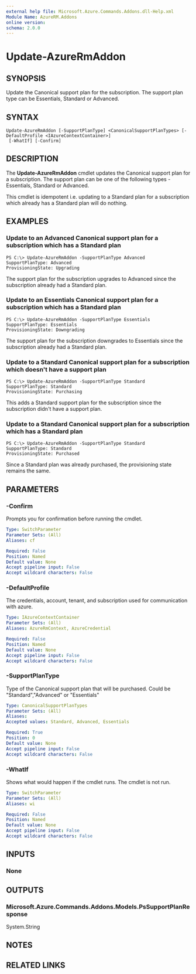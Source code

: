 ```yaml
---
external help file: Microsoft.Azure.Commands.Addons.dll-Help.xml
Module Name: AzureRM.Addons
online version: 
schema: 2.0.0
---
```


# Update-AzureRmAddon

## SYNOPSIS
Update the Canonical support plan for the subscription. The support plan type can be Essentials, Standard or Advanced.

## SYNTAX

```
Update-AzureRmAddon [-SupportPlanType] <CanonicalSupportPlanTypes> [-DefaultProfile <IAzureContextContainer>]
 [-WhatIf] [-Confirm]
```

## DESCRIPTION
The **Update-AzureRmAddon** cmdlet updates the Canonical support plan for a subscription. The support plan can be one of the following types - Essentials, Standard or Advanced. 

This cmdlet is idempotent i.e. updating to a Standard plan for a subscription which already has a Standard plan will do nothing.

## EXAMPLES

### Update to an Advanced Canonical support plan for a subscription which has a Standard plan
```
PS C:\> Update-AzureRmAddon -SupportPlanType Advanced
SupportPlanType: Advanced
ProvisioningState: Upgrading
```

The support plan for the subscription upgrades to Advanced since the subscription already had a Standard plan.

### Update to an Essentials Canonical support plan for a subscription which has a Standard plan
```
PS C:\> Update-AzureRmAddon -SupportPlanType Essentials
SupportPlanType: Essentials
ProvisioningState: Downgrading
```

The support plan for the subscription downgrades to Essentials since the subscription already had a Standard plan.

### Update to a Standard Canonical support plan for a subscription which doesn't have a support plan
```
PS C:\> Update-AzureRmAddon -SupportPlanType Standard
SupportPlanType: Standard
ProvisioningState: Purchasing
```

This adds a Standard support plan for the subscription since the subscription didn't have a support plan.

### Update to a Standard Canonical support plan for a subscription which has a Standard plan
```
PS C:\> Update-AzureRmAddon -SupportPlanType Standard
SupportPlanType: Standard
ProvisioningState: Purchased
```

Since a Standard plan was already purchased, the provisioning state remains the same.

## PARAMETERS

### -Confirm
Prompts you for confirmation before running the cmdlet.

```yaml
Type: SwitchParameter
Parameter Sets: (All)
Aliases: cf

Required: False
Position: Named
Default value: None
Accept pipeline input: False
Accept wildcard characters: False
```

### -DefaultProfile
The credentials, account, tenant, and subscription used for communication with azure.

```yaml
Type: IAzureContextContainer
Parameter Sets: (All)
Aliases: AzureRmContext, AzureCredential

Required: False
Position: Named
Default value: None
Accept pipeline input: False
Accept wildcard characters: False
```

### -SupportPlanType
Type of the Canonical support plan that will be purchased.
Could be "Standard","Advanced" or "Essentials"

```yaml
Type: CanonicalSupportPlanTypes
Parameter Sets: (All)
Aliases: 
Accepted values: Standard, Advanced, Essentials

Required: True
Position: 0
Default value: None
Accept pipeline input: False
Accept wildcard characters: False
```

### -WhatIf
Shows what would happen if the cmdlet runs.
The cmdlet is not run.

```yaml
Type: SwitchParameter
Parameter Sets: (All)
Aliases: wi

Required: False
Position: Named
Default value: None
Accept pipeline input: False
Accept wildcard characters: False
```

## INPUTS

### None


## OUTPUTS

### Microsoft.Azure.Commands.Addons.Models.PsSupportPlanResponse
System.String


## NOTES

## RELATED LINKS

